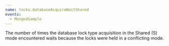 ```yaml
---
name: locks.databaseAcquireWaitShared
events:
  - MongodSample
---
```


The number of times the database lock type acquisition in the Shared (S) mode encountered waits because the locks were held in a conflicting mode.